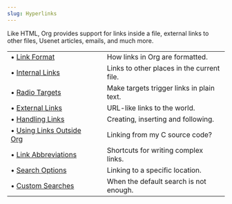 ```yaml
---
slug: Hyperlinks
---
```


Like HTML, Org provides support for links inside a file, external links to other files, Usenet articles, emails, and much more.

|                                                                |    |                                            |
| :------------------------------------------------------------- | -- | :----------------------------------------- |
| • [Link Format](/docs/org/Link-Format)                         |    | How links in Org are formatted.            |
| • [Internal Links](/docs/org/Internal-Links)                   |    | Links to other places in the current file. |
| • [Radio Targets](/docs/org/Radio-Targets)                     |    | Make targets trigger links in plain text.  |
| • [External Links](/docs/org/External-Links)                   |    | URL-like links to the world.               |
| • [Handling Links](/docs/org/Handling-Links)                   |    | Creating, inserting and following.         |
| • [Using Links Outside Org](/docs/org/Using-Links-Outside-Org) |    | Linking from my C source code?             |
| • [Link Abbreviations](/docs/org/Link-Abbreviations)           |    | Shortcuts for writing complex links.       |
| • [Search Options](/docs/org/Search-Options)                   |    | Linking to a specific location.            |
| • [Custom Searches](/docs/org/Custom-Searches)                 |    | When the default search is not enough.     |
